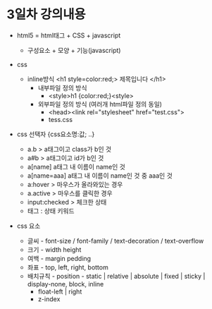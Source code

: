 # 3일차 강의내용

* html5 = html태그  + CSS + javascript
  * 구성요소 + 모양 + 기능(javascript)
* css
  * inline방식 \<h1 style=color:red;> 제목입니다 \</h1>
    * 내부파일 정의 방식 
      * \<style>h1 {color:red;}\<style>
    * 외부파일 정의 방식 (여러개 html파일 정의 동일) 
      * \<head>\<link rel="stylesheet" href="test.css">
      * tess.css

* css 선택자 {css요소명:값; ..}
  * a.b > a태그이고 class가 b인 것
  * a#b > a태그이고 id가 b인 것
  * a[name] a태그 내 이름이 name인 것
  * a[name=aaa] a태그 내 이름이 name인 것 중 aaa인 것
  * a:hover > 마우스가 올라와있는 경우
  * a.active > 마우스를 클릭한 경우
  * input:checked  > 체크한 상태
  * 태그 : 상태 키워드

* css 요소
  * 글씨 - font-size / font-family / text-decoration / text-overflow
  * 크기 - width height
  * 여백 - margin pedding
  * 좌표 - top, left, right, bottom
  * 배치규칙 - position - static | relative | absolute | fixed | sticky | display-none, block, inline
    * float-left | right
    * z-index

### java script

* html파일

| inline방식         | <h1 onclick="javascript:alert("클릭")"> 제목 클릭 \</h1>     |
| :----------------- | ------------------------------------------------------------ |
| html파일 내부 작성 | \<html><br />\<head><br />\<title><br />\<meta><br />\<style><br />**\<script>......\</script>**<br />\<body><br /><br />**\<script>......\</script>** |
| 외부파일 작성      | a.html<br /><br />\<script src=a.js>\</script><br />a.js<br />alert("클릭"); |

* \<script> 태그는 위치 상관없다.

* 외부파일 작성에서 script는 a.js를 참조하겠다는 의미이다.
  * 작성 - 실행방법은 java와 유사하다.
  * 변수, 연산자, 조건문, 반복문, 이동문, 함수, 객체, 내장함수/내장객체
    * 자바 메소드
    * public int test(int i, int j){ ... return i+j; }
    * 자바스크립트 함수
      * function test(i, j){ ... return i+j}
      * 함수도 변수로 취급한다.
        * 선언적 함수 : fucntion 이름(매개변수명){ ... }
        * 익명 함수 : function (매개변수명){ ... }
          * 변수처럼 사용 : var f2 =  function (매개변수명){ ... }
            * f2("a")
        * 선언적 함수가 먼저 메모리에 로드된다.
          * 익명 함수를 나중에 읽기 때문에 같은 이름이 존재 시 익명함수를 실행한다.

* 대소문자를 구분한다. (자바와 동일)
* 큰따옴표, 작은따옴표를 구분하지 않는다.

* javascript언어 = ECMAscript6 표준
  * var - 중복선언 가능
  * let - 변수에 중복선언 불가능
  * const - 상수로 사용

* 변수 타입
  * number
  * String
  * boolean
  * array > 여러가지 타입 데이터를 여러개 저장(동적 길이)
    * var ar1 = [1,2,3,'4',true,"배열"];
      * ar1.length >> 6
      * ar1[6] = "추가" >> length가 자동으로 늘어난다.
      * ar1.push("하나더 추가"); >> 가장 끝 인덱스에 추가한다.
      * ar1.pop(); >> 가장 끝 데이터 추가
      * ar1.unshift(); >> 배열 가장 처음에 추가
      * ar1.shift(); 배열 가장 처음 데이터 삭제
    * var ar2 = new Array();
      * ar2[0] = 1;
      * ar2[1] = 2;
  * function - 지역변수, 리턴값, 매개변수로도 함수 정의 가능

```javascript
function f1(arg){
    var inner = function(){ }
    return function(){}
}

f1(function(){...}) 호출
```

* 자바에서는 객체 = 속성변수 + 메소드(js에서 함수와 같다.)
* 객체
  * var 객체변수명 = {
  *   속성변수명1 : 값1
  *   속성변수명2 : 값2
  *   속성변수명3 : function(){...}
  * }
* 배열
  * var 배열변수명 = [1,2,3,4];

### json

자바스크립트 객체 표현 방식 = java script object nation

* 네트워크 통신에서 데이터 표준형식 약속

{

​	"속성변수병1" : 100,

​	"속성변수명2" : true,

​	"속성변수명3" : "javascript",

​	"함수명 1" : function(){...},

​	"함수명 2" : function(){...}



}